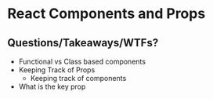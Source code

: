 # React Components and Props

## Questions/Takeaways/WTFs?

- Functional vs Class based components
- Keeping Track of Props
  - Keeping track of components
- What is the key prop

